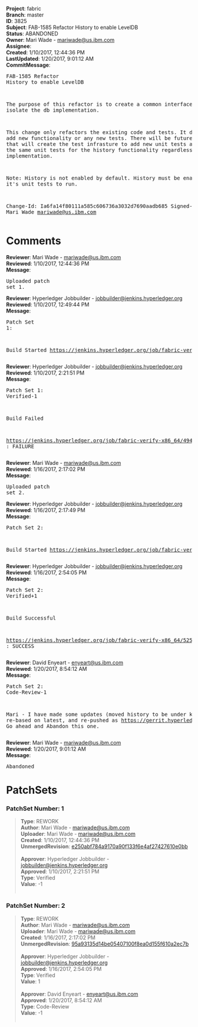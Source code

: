 <strong>Project</strong>: fabric<br><strong>Branch</strong>: master<br><strong>ID</strong>: 3825<br><strong>Subject</strong>: FAB-1585 Refactor History to enable LevelDB<br><strong>Status</strong>: ABANDONED<br><strong>Owner</strong>: Mari Wade - mariwade@us.ibm.com<br><strong>Assignee</strong>:<br><strong>Created</strong>: 1/10/2017, 12:44:36 PM<br><strong>LastUpdated</strong>: 1/20/2017, 9:01:12 AM<br><strong>CommitMessage</strong>:<br><pre>FAB-1585 Refactor History to enable LevelDB

The purpose of this refactor is to create a common
interface and to isolate the db implementation.

This change only refactors the existing code
and tests.  It does not add new functionality or
any new tests.  There will be future changes
that will create the test infrasture to add new
unit tests and enable the same unit tests for the
history functionality regardless of the  db
implementation.

Note:  History is not enabled by default. History
must be enabled for it's unit tests to run.

Change-Id: Ia6fa14f80111a585c606736a3032d7690aadb685
Signed-off-by: Mari Wade <mariwade@us.ibm.com>
</pre><h1>Comments</h1><strong>Reviewer</strong>: Mari Wade - mariwade@us.ibm.com<br><strong>Reviewed</strong>: 1/10/2017, 12:44:36 PM<br><strong>Message</strong>: <pre>Uploaded patch set 1.</pre><strong>Reviewer</strong>: Hyperledger Jobbuilder - jobbuilder@jenkins.hyperledger.org<br><strong>Reviewed</strong>: 1/10/2017, 12:49:44 PM<br><strong>Message</strong>: <pre>Patch Set 1:

Build Started https://jenkins.hyperledger.org/job/fabric-verify-x86_64/4944/</pre><strong>Reviewer</strong>: Hyperledger Jobbuilder - jobbuilder@jenkins.hyperledger.org<br><strong>Reviewed</strong>: 1/10/2017, 2:21:51 PM<br><strong>Message</strong>: <pre>Patch Set 1: Verified-1

Build Failed 

https://jenkins.hyperledger.org/job/fabric-verify-x86_64/4944/ : FAILURE</pre><strong>Reviewer</strong>: Mari Wade - mariwade@us.ibm.com<br><strong>Reviewed</strong>: 1/16/2017, 2:17:02 PM<br><strong>Message</strong>: <pre>Uploaded patch set 2.</pre><strong>Reviewer</strong>: Hyperledger Jobbuilder - jobbuilder@jenkins.hyperledger.org<br><strong>Reviewed</strong>: 1/16/2017, 2:17:49 PM<br><strong>Message</strong>: <pre>Patch Set 2:

Build Started https://jenkins.hyperledger.org/job/fabric-verify-x86_64/5251/</pre><strong>Reviewer</strong>: Hyperledger Jobbuilder - jobbuilder@jenkins.hyperledger.org<br><strong>Reviewed</strong>: 1/16/2017, 2:54:05 PM<br><strong>Message</strong>: <pre>Patch Set 2: Verified+1

Build Successful 

https://jenkins.hyperledger.org/job/fabric-verify-x86_64/5251/ : SUCCESS</pre><strong>Reviewer</strong>: David Enyeart - enyeart@us.ibm.com<br><strong>Reviewed</strong>: 1/20/2017, 8:54:12 AM<br><strong>Message</strong>: <pre>Patch Set 2: Code-Review-1

Mari - I have made some updates (moved history to be under kvledger), re-based on latest, and re-pushed as https://gerrit.hyperledger.org/r/#/c/4603/.  Go ahead and Abandon this one.</pre><strong>Reviewer</strong>: Mari Wade - mariwade@us.ibm.com<br><strong>Reviewed</strong>: 1/20/2017, 9:01:12 AM<br><strong>Message</strong>: <pre>Abandoned</pre><h1>PatchSets</h1><h3>PatchSet Number: 1</h3><blockquote><strong>Type</strong>: REWORK<br><strong>Author</strong>: Mari Wade - mariwade@us.ibm.com<br><strong>Uploader</strong>: Mari Wade - mariwade@us.ibm.com<br><strong>Created</strong>: 1/10/2017, 12:44:36 PM<br><strong>UnmergedRevision</strong>: [e250abf784a9170a90f133f6e4af27427610e0bb](https://github.com/hyperledger-gerrit-archive/fabric/commit/e250abf784a9170a90f133f6e4af27427610e0bb)<br><br><strong>Approver</strong>: Hyperledger Jobbuilder - jobbuilder@jenkins.hyperledger.org<br><strong>Approved</strong>: 1/10/2017, 2:21:51 PM<br><strong>Type</strong>: Verified<br><strong>Value</strong>: -1<br><br></blockquote><h3>PatchSet Number: 2</h3><blockquote><strong>Type</strong>: REWORK<br><strong>Author</strong>: Mari Wade - mariwade@us.ibm.com<br><strong>Uploader</strong>: Mari Wade - mariwade@us.ibm.com<br><strong>Created</strong>: 1/16/2017, 2:17:02 PM<br><strong>UnmergedRevision</strong>: [95a93135d14be05407100f8ea0d155f610a2ec7b](https://github.com/hyperledger-gerrit-archive/fabric/commit/95a93135d14be05407100f8ea0d155f610a2ec7b)<br><br><strong>Approver</strong>: Hyperledger Jobbuilder - jobbuilder@jenkins.hyperledger.org<br><strong>Approved</strong>: 1/16/2017, 2:54:05 PM<br><strong>Type</strong>: Verified<br><strong>Value</strong>: 1<br><br><strong>Approver</strong>: David Enyeart - enyeart@us.ibm.com<br><strong>Approved</strong>: 1/20/2017, 8:54:12 AM<br><strong>Type</strong>: Code-Review<br><strong>Value</strong>: -1<br><br></blockquote>